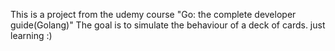 This is a project from the udemy course "Go: the complete developer guide(Golang)"
The goal is to simulate the behaviour of a deck of cards.
just learning :)